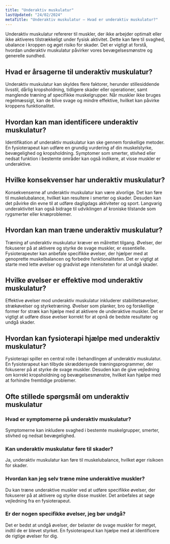 ```yaml
---
title: "Underaktiv muskulatur"
lastUpdated: "24/02/2024"
metaTitle: "Underaktiv muskulatur – Hvad er underaktiv muskulatur?"
---
```


Underaktiv muskulatur refererer til muskler, der ikke arbejder optimalt eller ikke aktiveres tilstrækkeligt under fysisk aktivitet. Dette kan føre til svaghed, ubalance i kroppen og øget risiko for skader. Det er vigtigt at forstå, hvordan underaktiv muskulatur påvirker vores bevægelsesmønstre og generelle sundhed.

## Hvad er årsagerne til underaktiv muskulatur?

Underaktiv muskulatur kan skyldes flere faktorer, herunder stillesiddende livsstil, dårlig kropsholdning, tidligere skader eller operationer, samt manglende træning af specifikke muskelgrupper. Når muskler ikke bruges regelmæssigt, kan de blive svage og mindre effektive, hvilket kan påvirke kroppens funktionalitet.

## Hvordan kan man identificere underaktiv muskulatur?

Identifikation af underaktiv muskulatur kan ske gennem forskellige metoder. En fysioterapeut kan udføre en grundig vurdering af din muskelstyrke, bevægelighed og kropsholdning. Symptomer som smerter, stivhed eller nedsat funktion i bestemte områder kan også indikere, at visse muskler er underaktive.

## Hvilke konsekvenser har underaktiv muskulatur?

Konsekvenserne af underaktiv muskulatur kan være alvorlige. Det kan føre til muskelubalance, hvilket kan resultere i smerter og skader. Desuden kan det påvirke din evne til at udføre dagligdags aktiviteter og sport. Langvarig underaktivitet kan også bidrage til udviklingen af kroniske tilstande som rygsmerter eller knæproblemer.

## Hvordan kan man træne underaktiv muskulatur?

Træning af underaktiv muskulatur kræver en målrettet tilgang. Øvelser, der fokuserer på at aktivere og styrke de svage muskler, er essentielle. Fysioterapeuter kan anbefale specifikke øvelser, der hjælper med at genoprette muskelbalancen og forbedre funktionaliteten. Det er vigtigt at starte med lette øvelser og gradvist øge intensiteten for at undgå skader.

## Hvilke øvelser er effektive mod underaktiv muskulatur?

Effektive øvelser mod underaktiv muskulatur inkluderer stabilitetsøvelser, strækøvelser og styrketræning. Øvelser som planker, bro og forskellige former for stræk kan hjælpe med at aktivere de underaktive muskler. Det er vigtigt at udføre disse øvelser korrekt for at opnå de bedste resultater og undgå skader.

## Hvordan kan fysioterapi hjælpe med underaktiv muskulatur?

Fysioterapi spiller en central rolle i behandlingen af underaktiv muskulatur. En fysioterapeut kan tilbyde skræddersyede træningsprogrammer, der fokuserer på at styrke de svage muskler. Desuden kan de give vejledning om korrekt kropsholdning og bevægelsesmønstre, hvilket kan hjælpe med at forhindre fremtidige problemer.

## Ofte stillede spørgsmål om underaktiv muskulatur

### Hvad er symptomerne på underaktiv muskulatur?
Symptomerne kan inkludere svaghed i bestemte muskelgrupper, smerter, stivhed og nedsat bevægelighed.

### Kan underaktiv muskulatur føre til skader?
Ja, underaktiv muskulatur kan føre til muskelubalance, hvilket øger risikoen for skader.

### Hvordan kan jeg selv træne mine underaktive muskler?
Du kan træne underaktive muskler ved at udføre specifikke øvelser, der fokuserer på at aktivere og styrke disse muskler. Det anbefales at søge vejledning fra en fysioterapeut.

### Er der nogen specifikke øvelser, jeg bør undgå?
Det er bedst at undgå øvelser, der belaster de svage muskler for meget, indtil de er blevet styrket. En fysioterapeut kan hjælpe med at identificere de rigtige øvelser for dig.